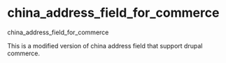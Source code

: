 china_address_field_for_commerce
================================

china_address_field_for_commerce

This is a modified version of china address field that support drupal commerce.
